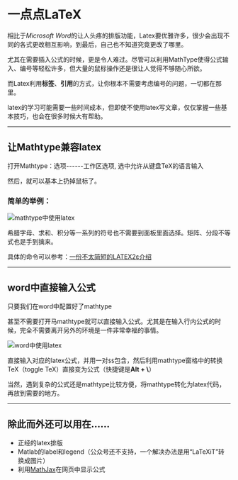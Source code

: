 # 一点点LaTeX

相比于*Microsoft Word*的让人头疼的排版功能，Latex要优雅许多，很少会出现不同的各式更改相互影响，到最后，自己也不知道究竟更改了哪里。

尤其在需要插入公式的时候，更是令人难过。尽管可以利用MathType使得公式输入、编号等轻松许多，但大量的鼠标操作还是很让人觉得不够随心所欲。

而Latex利用**标签**、**引用**的方式，让你根本不需要考虑编号的问题，一切都在那里。

latex的学习可能需要一些时间成本，但即使不使用latex写文章，仅仅掌握一些基本技巧，也会在很多时候大有帮助。

----

## 让Mathtype兼容latex

打开Mathtype：选项------工作区选项,
选中允许从键盘TeX的语言输入

然后，就可以基本上扔掉鼠标了。

### 简单的举例：

![mathtype中使用latex](https://s1.ax1x.com/2018/04/01/9zVCIH.gif)

希腊字母、求和、积分等一系列的符号也不需要到面板里面选择。矩阵、分段不等式也是手到擒来。

具体的命令可以参考：[一份不太简短的LATEX2ε介绍](http://mirrors.ustc.edu.cn/CTAN/info/lshort/chinese/lshort-zh-cn.pdf)

----

## word中直接输入公式

只要我们在word中配置好了mathtype

甚至不需要打开马mathtype就可以直接输入公式。尤其是在输入行内公式的时候，完全不需要离开另外的环境是一件非常幸福的事情。

![word中使用latex](https://s1.ax1x.com/2018/04/01/9zVRTe.gif)

直接输入对应的latex公式，并用一对`$$`包含，然后利用mathtype窗格中的转换TeX（toggle TeX）直接变为公式（快捷键是**Alt + \\**）

当然，遇到复杂的公式还是mathtype比较方便，将mathtype转化为latex代码，再放到需要的地方。

----

## 除此而外还可以用在……

* 正经的latex排版
* Matlab的label和legend（公众号还不支持，一个解决办法是用“LaTeXiT”转换成图片）
* 利用[MathJax](https://www.mathjax.org/)在网页中显示公式
